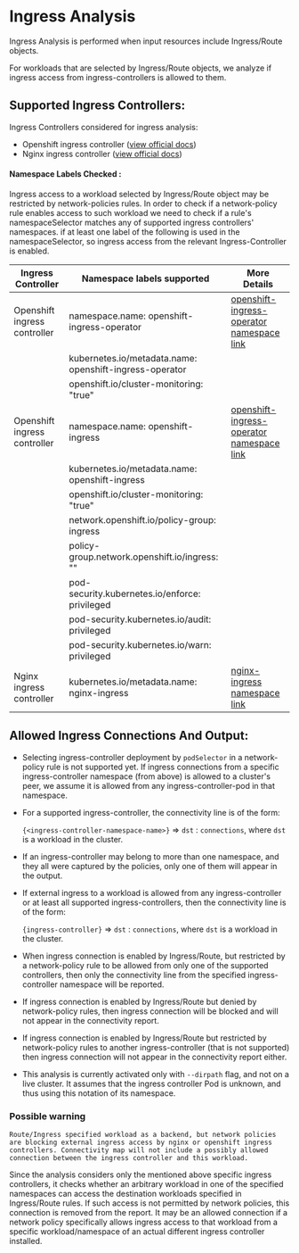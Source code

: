 # Ingress Analysis

Ingress Analysis is performed when input resources include Ingress/Route objects.

For workloads that are selected by Ingress/Route objects, we analyze if ingress access from ingress-controllers is allowed to them.

## Supported Ingress Controllers:

Ingress Controllers considered for ingress analysis:
- Openshift ingress controller ([view official docs](https://docs.openshift.com/container-platform/4.14/networking/ingress-operator.html#nw-ingress-view_configuring-ingress))
- Nginx ingress controller ([view official docs](https://docs.nginx.com/nginx-ingress-controller/overview))

#### Namespace Labels Checked :

Ingress access to a workload selected by Ingress/Route object may be restricted by network-policies rules.
In order to check if a network-policy rule enables access to such workload we need to check if a rule's namespaceSelector matches any of supported ingress controllers' namespaces.
if at least one label of the following is used in the namespaceSelector, so ingress access from the relevant Ingress-Controller is enabled.

|Ingress Controller | Namespace labels supported| More Details |
|-------------------|---------------------------|--------------|
|Openshift ingress controller |namespace.name: openshift-ingress-operator|[openshift-ingress-operator namespace link](https://github.com/openshift/cluster-ingress-operator/blob/f9dd81ab522f72233e2608f5e57a43e79a5079b5/manifests/00-namespace.yaml#L10)|
||kubernetes.io/metadata.name: openshift-ingress-operator||
||openshift.io/cluster-monitoring: "true"||
|Openshift ingress controller |namespace.name: openshift-ingress|[openshift-ingress-operator namespace link](https://github.com/openshift/cluster-ingress-operator/blob/f9dd81ab522f72233e2608f5e57a43e79a5079b5/pkg/manifests/assets/router/namespace.yaml#L13)|
||kubernetes.io/metadata.name: openshift-ingress||
||openshift.io/cluster-monitoring: "true"||
||network.openshift.io/policy-group: ingress||
||policy-group.network.openshift.io/ingress: ""||
||pod-security.kubernetes.io/enforce: privileged||
||pod-security.kubernetes.io/audit: privileged||
||pod-security.kubernetes.io/warn: privileged||
|Nginx ingress controller |kubernetes.io/metadata.name: nginx-ingress|[nginx-ingress namespace link](https://github.com/nginxinc/kubernetes-ingress/blob/main/deployments/common/ns-and-sa.yaml)|


## Allowed Ingress Connections And Output:

- Selecting ingress-controller deployment by `podSelector` in a network-policy rule is not supported yet. 
If ingress connections from a specific ingress-controller namespace (from above) is allowed to a cluster's peer, we assume it is allowed from any ingress-controller-pod in that namespace.

- For a supported ingress-controller, the connectivity line is of the form:

    `{<ingress-controller-namespace-name>}` => `dst` : `connections`, where `dst` is a workload in the cluster.

- If an ingress-controller may belong to more than one namespace, and they all were captured by the policies, only one of them will appear in the output.


- If external ingress to a workload is allowed from any ingress-controller or at least all supported ingress-controllers, then the connectivity line is of the form:

    `{ingress-controller}` => `dst` : `connections`, where `dst` is a workload in the cluster.

- When ingress connection is enabled by Ingress/Route, but restricted by a network-policy rule to be allowed from only one of the supported controllers, then only the connectivity line from the specified ingress-controller namespace will be reported.

- If ingress connection is enabled by Ingress/Route but denied by network-policy rules, then ingress connection will be blocked and will not appear in the connectivity report.

- If ingress connection is enabled by Ingress/Route but restricted by network-policy rules to another ingress-controller (that is not supported) then ingress connection will not appear in the connectivity report either.

- This analysis is currently activated only with `--dirpath` flag, and not on a live cluster.
It assumes that the ingress controller Pod is unknown, and thus using this notation of its namespace.


### Possible warning
`Route/Ingress specified workload as a backend, but network policies are blocking external ingress access by nginx or openshift ingress controllers. Connectivity map will not include a possibly allowed connection between the ingress controller and this workload.`

Since the analysis considers only the mentioned above specific ingress controllers, it checks whether an arbitrary workload in one of the specified namespaces can access the destination workloads specified in Ingress/Route rules. If such access is not permitted by network policies, this connection is removed from the report. It may be an allowed connection if a network policy specifically allows ingress access to that workload from a specific workload/namespace of an actual different ingress controller installed.
